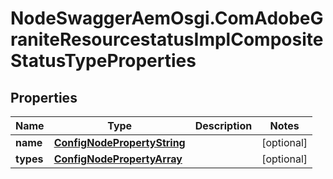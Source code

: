 # NodeSwaggerAemOsgi.ComAdobeGraniteResourcestatusImplCompositeStatusTypeProperties

## Properties

Name | Type | Description | Notes
------------ | ------------- | ------------- | -------------
**name** | [**ConfigNodePropertyString**](ConfigNodePropertyString.md) |  | [optional] 
**types** | [**ConfigNodePropertyArray**](ConfigNodePropertyArray.md) |  | [optional] 


